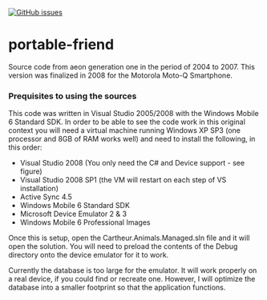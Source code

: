 [![GitHub issues](https://img.shields.io/github/issues/cartheur/portable-friend)](https://github.com/cartheur/portable-friend/issues)

# portable-friend
Source code from aeon generation one in the period of 2004 to 2007. This version was finalized in 2008 for the Motorola Moto-Q Smartphone.

### Prequisites to using the sources

This code was written in Visual Studio 2005/2008 with the Windows Mobile 6 Standard SDK. In order to be able to see the code work in this original context you will need a virtual machine running Windows XP SP3 (one processor and 8GB of RAM works well) and need to install the following, in this order:

* Visual Studio 2008 (You only need the C# and Device support - see figure)
* Visual Studio 2008 SP1 (the VM will restart on each step of VS installation)
* Active Sync 4.5
* Windows Mobile 6 Standard SDK
* Microsoft Device Emulator 2 & 3
* Windows Mobile 6 Professional Images

Once this is setup, open the Cartheur.Animals.Managed.sln file and it will open the solution. You will need to preload the contents of the Debug directory onto the device emulator for it to work.

Currently the database is too large for the emulator. It will work properly on a real device, if you could find or recreate one. However, I will optimize the database into a smaller footprint so that the application functions.
